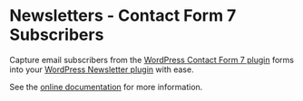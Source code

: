 <h1>Newsletters - Contact Form 7 Subscribers</h1>

Capture email subscribers from the <a href="https://wordpress.org/plugins/contact-form-7/">WordPress Contact Form 7 plugin</a> forms into your <a href="http://tribulant.com/extensions/view/28/contact-form-7-subscribers">WordPress Newsletter plugin</a> with ease.

See the <a href="http://docs.tribulant.com/wordpress-mailing-list-plugin/7574">online documentation</a> for more information.
